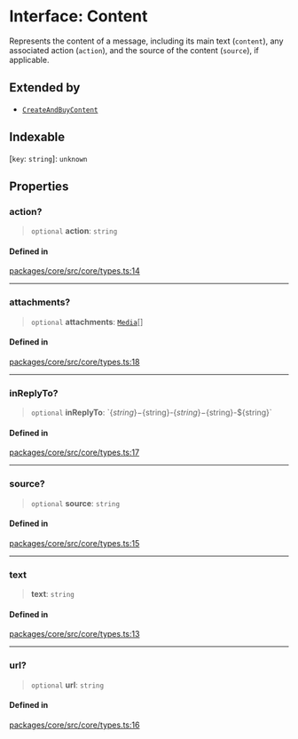 # Interface: Content

Represents the content of a message, including its main text (`content`), any associated action (`action`), and the source of the content (`source`), if applicable.

## Extended by

- [`CreateAndBuyContent`](CreateAndBuyContent.md)

## Indexable

 \[`key`: `string`\]: `unknown`

## Properties

### action?

> `optional` **action**: `string`

#### Defined in

[packages/core/src/core/types.ts:14](https://github.com/ai16z/eliza/blob/d30d0a6e4929f1f9ad2fee78a425cc005922c069/packages/core/src/core/types.ts#L14)

***

### attachments?

> `optional` **attachments**: [`Media`](../type-aliases/Media.md)[]

#### Defined in

[packages/core/src/core/types.ts:18](https://github.com/ai16z/eliza/blob/d30d0a6e4929f1f9ad2fee78a425cc005922c069/packages/core/src/core/types.ts#L18)

***

### inReplyTo?

> `optional` **inReplyTo**: \`$\{string\}-$\{string\}-$\{string\}-$\{string\}-$\{string\}\`

#### Defined in

[packages/core/src/core/types.ts:17](https://github.com/ai16z/eliza/blob/d30d0a6e4929f1f9ad2fee78a425cc005922c069/packages/core/src/core/types.ts#L17)

***

### source?

> `optional` **source**: `string`

#### Defined in

[packages/core/src/core/types.ts:15](https://github.com/ai16z/eliza/blob/d30d0a6e4929f1f9ad2fee78a425cc005922c069/packages/core/src/core/types.ts#L15)

***

### text

> **text**: `string`

#### Defined in

[packages/core/src/core/types.ts:13](https://github.com/ai16z/eliza/blob/d30d0a6e4929f1f9ad2fee78a425cc005922c069/packages/core/src/core/types.ts#L13)

***

### url?

> `optional` **url**: `string`

#### Defined in

[packages/core/src/core/types.ts:16](https://github.com/ai16z/eliza/blob/d30d0a6e4929f1f9ad2fee78a425cc005922c069/packages/core/src/core/types.ts#L16)
